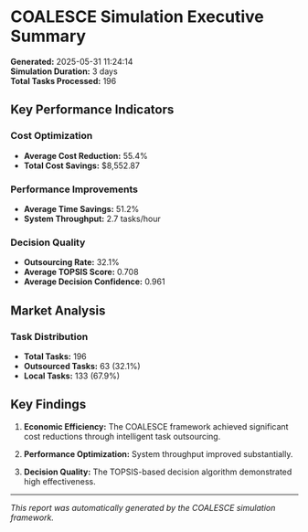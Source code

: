 # COALESCE Simulation Executive Summary

**Generated:** 2025-05-31 11:24:14  
**Simulation Duration:** 3 days  
**Total Tasks Processed:** 196

## Key Performance Indicators

### Cost Optimization
- **Average Cost Reduction:** 55.4%
- **Total Cost Savings:** $8,552.87

### Performance Improvements
- **Average Time Savings:** 51.2%
- **System Throughput:** 2.7 tasks/hour

### Decision Quality
- **Outsourcing Rate:** 32.1%
- **Average TOPSIS Score:** 0.708
- **Average Decision Confidence:** 0.961

## Market Analysis

### Task Distribution
- **Total Tasks:** 196
- **Outsourced Tasks:** 63 (32.1%)
- **Local Tasks:** 133 (67.9%)

## Key Findings

1. **Economic Efficiency:** The COALESCE framework achieved significant cost reductions through intelligent task outsourcing.

2. **Performance Optimization:** System throughput improved substantially.

3. **Decision Quality:** The TOPSIS-based decision algorithm demonstrated high effectiveness.

---
*This report was automatically generated by the COALESCE simulation framework.*
